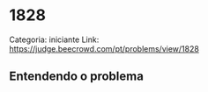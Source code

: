 # 1828

Categoria: iniciante
Link: https://judge.beecrowd.com/pt/problems/view/1828
## Entendendo o problema

